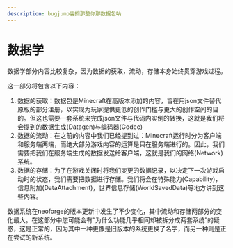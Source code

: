 ```yaml
---
description: bugjump害搁那整你那数据包呐
---
```


# 数据学

数据学部分内容比较复杂，因为数据的获取，流动，存储本身始终贯穿游戏过程。

这一部分将包含以下内容：

1. 数据的获取：数据包是Minecraft在高版本添加的内容，旨在用json文件替代原版的部分注册，以实现为玩家提供更低的创作门槛与更大的创作空间的目的。但这也需要一套系统来完成json文件与代码内实例的转换，这就是我们将会提到的数据生成(Datagen)与编码器(Codec)
2. 数据的流动：在之前的内容中我们已经提到过：Minecraft运行时分为客户端和服务端两端，而绝大部分游戏内容的运算是只在服务端进行的。因此，我们需要把我们在服务端生成的数据发送给客户端，这就是我们的网络(Network)系统。
3. 数据的存储：为了在游戏关闭时将我们变更的数据记录，以决定下一次游戏启动时的状态，我们需要把数据进行存储。我们将会在特殊能力(Capability)，信息附加(DataAttachment)，世界信息存储(WorldSavedData)等地方讲到这些内容。

数据系统在neoforge的版本更新中发生了不少变化，其中流动和存储两部分的变化最大。在这部分中您可能会有“为什么功能几乎相同却被拆分成两套系统”的疑惑，这是正常的，因为其中一种更像是旧版本的系统更换了名字，而另一种则是正在尝试的新系统。
